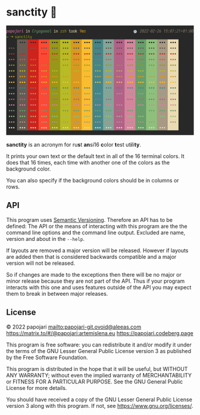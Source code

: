 # sanctity 🌈

![screenshot](screenshot.png)

**sanctity** is an acronym for ru**s**t **an**si16 **c**olor **t**est ut**i**li**ty**.

It prints your own text or the default text in all of the 16 terminal colors. It does that 16 times, each time with another one of the colors as the background color.

You can also specify if the background colors should be in columns or rows.

## API

This program uses [Semantic Versioning](https://semver.org/). Therefore an API has to be defined:
The API or the means of interacting with this program are the the command line options and the command line output. Excluded are name, version and about in the `--help`.

If layouts are removed a major version will be released. However if layouts are added then that is considered backwards compatible and a major version will not be released.

So if changes are made to the exceptions then there will be no major or minor release because they are not part of the API. Thus if your program interacts with this one and uses features outside of the API you may expect them to break in between major releases.

## License

©️ 2022 papojari <mailto:papojari-git.ovoid@aleeas.com> <https://matrix.to/#/@papojari:artemislena.eu> <https://papojari.codeberg.page>

This program is free software: you can redistribute it and/or modify it under the terms of the GNU Lesser General Public License version 3 as published by the Free Software Foundation.

This program is distributed in the hope that it will be useful, but WITHOUT ANY WARRANTY; without even the implied warranty of MERCHANTABILITY or FITNESS FOR A PARTICULAR PURPOSE. See the GNU General Public License for more details.

You should have received a copy of the GNU Lesser General Public License version 3 along with this program. If not, see <https://www.gnu.org/licenses/>.

